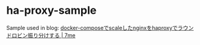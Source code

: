 # ha-proxy-sample
Sample used in blog: [docker-composeでscaleしたnginxをhaproxyでラウンドロビン振り分けする | 7me](https://7me.oji.0j0.jp/2020/06/15/docker-compose-scale-haproxy-balancer-roundrobin/)
